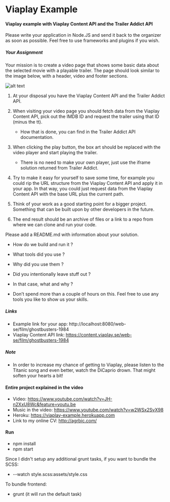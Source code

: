 # Viaplay Example
#### Viaplay example with Viaplay Content API and the Trailer Addict API 



Please write your application in Node.JS and send it back to the organizer as soon as possible. Feel free to use frameworks and plugins if you wish.

##### Your Assignment
Your mission is to create a video page that shows some basic data about the selected movie with a playable trailer. The page should look similar to the image below, with a header, video and footer sections.


![alt text](http://venus.workupload.com/image/nFuoLu49 "Viaplay Screenshot")

1. At your disposal you have the Viaplay Content API and the Trailer Addict API. 

2. When visiting your video page you should fetch data from the Viaplay Content API, pick out the IMDB ID and request the trailer using that ID (minus the tt). 
	
	* How that is done, you can find in the Trailer Addict API documentation. 

3. When clicking the play button, the box art should be replaced with the video player and start playing the trailer. 
	
	* There is no need to make your own player, just use the iframe solution returned from Trailer Addict.

4. Try to make it easy for yourself to save some time, for example you could rip the URL structure from the Viaplay Content API and apply it in your app. In that way, you could just request data from the Viaplay Content API with the base URL plus the current path.

5. Think of your work as a good starting point for a bigger project. Something that can be built upon by other developers in the future. 

6. The end result should be an archive of files or a link to a repo from where we can clone and run your code. 

Please add a README.md with information about your solution. 

* How do we build and run it ? 
* What tools did you use ? 
* Why did you use them ? 
* Did you intentionally leave stuff out ?
* In that case, what and why ?

* Don’t spend more than a couple of hours on this. Feel free to use any tools you like to show us your skills.

##### Links

* Example link for your app: http://localhost:8080/web-se/film/ghostbusters-1984
* Viaplay Content API link: https://content.viaplay.se/web-se/film/ghostbusters-1984


##### Note

* In order to increase my chance of getting to Viaplay, please listen to the Titanic song and even better, watch the DiCaprio drown. That might soften your hearts a bit! 


#### Entire project explained in the video

* Video: https://www.youtube.com/watch?v=JH-n2XxU8Wc&feature=youtu.be
* Music in the video: https://www.youtube.com/watch?v=w2WSx2SvX98
* Heroku: https://viaplay-example.herokuapp.com
* Link to my online CV: http://agrbic.com/

#### Run

* npm install
* npm start

Since I didn't setup any additional grunt tasks, if you want to bundle the SCSS:

* --watch style.scss:assets/style.css

To bundle frontend: 

* grunt (it will run the default task)